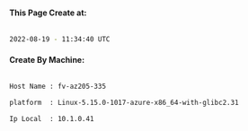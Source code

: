 
   
#### This Page Create at:

```bash

2022-08-19 - 11:34:40 UTC

```

#### Create By Machine:

```bash

Host Name : fv-az205-335

platform  : Linux-5.15.0-1017-azure-x86_64-with-glibc2.31

Ip Local  : 10.1.0.41

```

